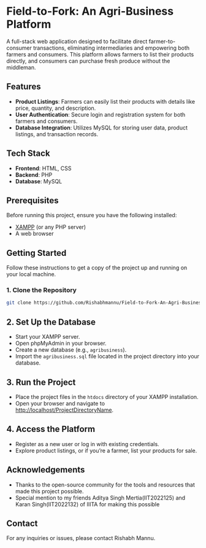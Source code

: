 # Field-to-Fork: An Agri-Business Platform

A full-stack web application designed to facilitate direct farmer-to-consumer transactions, eliminating intermediaries and empowering both farmers and consumers. This platform allows farmers to list their products directly, and consumers can purchase fresh produce without the middleman.

## Features

- **Product Listings**: Farmers can easily list their products with details like price, quantity, and description.
- **User Authentication**: Secure login and registration system for both farmers and consumers.
- **Database Integration**: Utilizes MySQL for storing user data, product listings, and transaction records.

## Tech Stack

- **Frontend**: HTML, CSS
- **Backend**: PHP
- **Database**: MySQL

## Prerequisites

Before running this project, ensure you have the following installed:

- [XAMPP](https://www.apachefriends.org/index.html) (or any PHP server)
- A web browser

## Getting Started

Follow these instructions to get a copy of the project up and running on your local machine.


### 1. Clone the Repository

```bash
git clone https://github.com/Rishabhmannu/Field-to-Fork-An-Agri-Business-Platform.git
```

## 2. Set Up the Database

- Start your XAMPP server.
- Open phpMyAdmin in your browser.
- Create a new database (e.g., `agribusiness`).
- Import the `agribusiness.sql` file located in the project directory into your database.

## 3. Run the Project

- Place the project files in the `htdocs` directory of your XAMPP installation.
- Open your browser and navigate to [http://localhost/ProjectDirectoryName](http://localhost/ProjectDirectoryName).

## 4. Access the Platform

- Register as a new user or log in with existing credentials.
- Explore product listings, or if you’re a farmer, list your products for sale.


## Acknowledgements

- Thanks to the open-source community for the tools and resources that made this project possible.
- Special mention to my friends Aditya Singh Mertia(IIT2022125) and Karan Singh(IIT2022132) of IIITA for making this possible

## Contact

For any inquiries or issues, please contact Rishabh Mannu.

